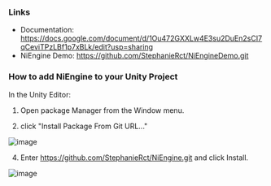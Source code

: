 ### Links
  * Documentation: https://docs.google.com/document/d/1Ou472GXXLw4E3su2DuEn2sCI7qCeviTPzLBf1p7xBLk/edit?usp=sharing
  * NiEngine Demo: https://github.com/StephanieRct/NiEngineDemo.git

### How to add NiEngine to your Unity Project

In the Unity Editor:

1. Open package Manager from the Window menu.

2. click "Install Package From Git URL..."

![image](https://github.com/StephanieRct/NiEngine/assets/5490610/67c35347-de5e-4873-80b7-b8c46061c1f2)

4. Enter https://github.com/StephanieRct/NiEngine.git and click Install.

![image](https://github.com/StephanieRct/NiEngine/assets/5490610/f00c125c-1a42-4a96-ab46-06d0abec97df)
